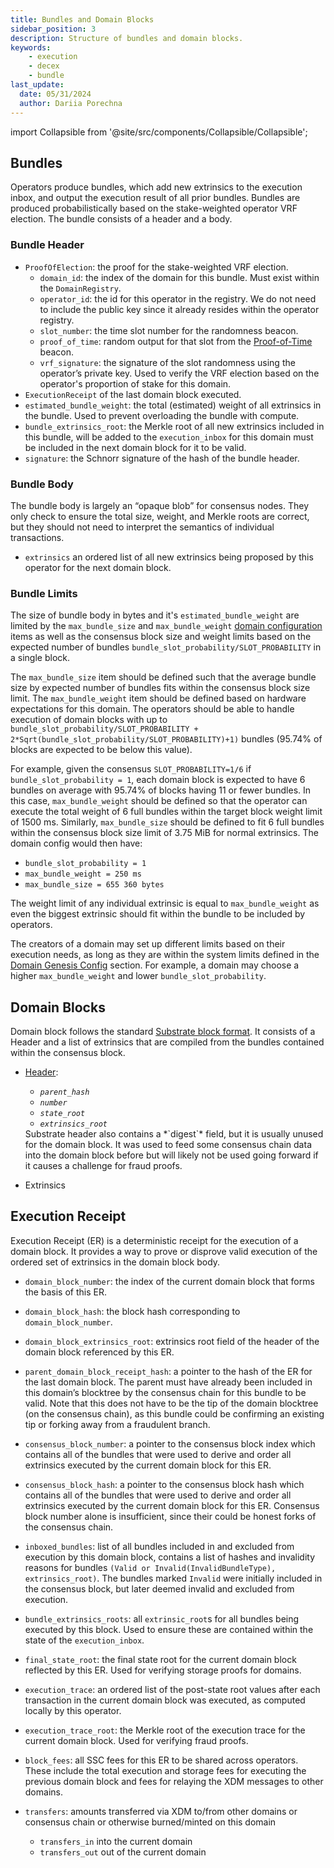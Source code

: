 ```yaml
---
title: Bundles and Domain Blocks
sidebar_position: 3
description: Structure of bundles and domain blocks.
keywords:
    - execution
    - decex
    - bundle
last_update:
  date: 05/31/2024
  author: Dariia Porechna
---
```

import Collapsible from '@site/src/components/Collapsible/Collapsible';

## Bundles

Operators produce bundles, which add new extrinsics to the execution inbox, and output the execution result of all prior bundles. Bundles are produced probabilistically based on the stake-weighted operator VRF election. The bundle consists of a header and a body.

### Bundle Header

- `ProofOfElection`: the proof for the stake-weighted VRF election.
    - `domain_id`: the index of the domain for this bundle. Must exist within the `DomainRegistry`.
    - `operator_id`: the id for this operator in the registry. We do not need to include the public key since it already resides within the operator registry.
    - `slot_number`: the time slot number for the randomness beacon.
    - `proof_of_time`: random output for that slot from the [Proof-of-Time](/docs/consensus/proof_of_time.md) beacon.
    - `vrf_signature`: the signature of the slot randomness using the operator’s private key. Used to verify the VRF election based on the operator's proportion of stake for this domain.
- `ExecutionReceipt` of the last domain block executed.
- `estimated_bundle_weight`: the total (estimated) weight of all extrinsics in the bundle. Used to prevent overloading the bundle with compute.
- `bundle_extrinsics_root`: the Merkle root of all new extrinsics included in this bundle, will be added to the `execution_inbox` for this domain must be included in the next domain block for it to be valid. 
- `signature`: the Schnorr signature of the hash of the bundle header.

### Bundle Body

The bundle body is largely an “opaque blob” for consensus nodes. They only check to ensure the total size, weight, and Merkle roots are correct, but they should not need to interpret the semantics of individual transactions.

- `extrinsics` 
an ordered list of all new extrinsics being proposed by this operator for the next domain block.

### Bundle Limits

The size of bundle body in bytes and it's `estimated_bundle_weight` are limited by the `max_bundle_size` and `max_bundle_weight` [domain configuration](workflow.md#domain-genesis-config) items as well as the consensus block size and weight limits based on the expected number of bundles `bundle_slot_probability/SLOT_PROBABILITY` in a single block.

The `max_bundle_size` item should be defined such that the average bundle size by expected number of bundles fits within the consensus block size limit.
The `max_bundle_weight` item should be defined based on hardware expectations for this domain. The operators should be able to handle execution of domain blocks with up to `bundle_slot_probability/SLOT_PROBABILITY + 2*Sqrt(bundle_slot_probability/SLOT_PROBABILITY)+1)` bundles (95.74% of blocks are expected to be below this value).

For example, given the consensus `SLOT_PROBABILITY=1/6` if `bundle_slot_probability = 1`, each domain block is expected to have 6 bundles on average with 95.74% of blocks having 11 or fewer bundles. In this case, `max_bundle_weight` should be defined so that the operator can execute the total weight of 6 full bundles within the target block weight limit of 1500 ms. Similarly, `max_bundle_size` should be defined to fit 6 full bundles within the consensus block size limit of 3.75 MiB for normal extrinsics. The domain config would then have:
- `bundle_slot_probability = 1`
- `max_bundle_weight = 250 ms`
- `max_bundle_size = 655 360 bytes`

The weight limit of any individual extrinsic is equal to `max_bundle_weight` as even the biggest extrinsic should fit within the bundle to be included by operators.

The creators of a domain may set up different limits based on their execution needs, as long as they are within the system limits defined in the [Domain Genesis Config](workflow.md#domain-genesis-config) section. For example, a domain may choose a higher `max_bundle_weight` and lower `bundle_slot_probability`.

## Domain Blocks

Domain block follows the standard [Substrate block format](https://github.com/paritytech/substrate/blob/689da495a0c0c0c2466fe90a9ea187ce56760f2d/primitives/runtime/src/generic/block.rs#L82). It consists of a Header and a list of extrinsics that are compiled from the bundles contained within the consensus block.

- [Header](https://github.com/paritytech/substrate/blob/689da495a0c0c0c2466fe90a9ea187ce56760f2d/primitives/runtime/src/generic/header.rs#L39):
    - *`parent_hash`*
    - *`number`*
    - *`state_root`*
    - *`extrinsics_root`*
    
    
    <Collapsible title="Note">
    Substrate header also contains a *`digest`* field, but it is usually unused for the domain block. It was used to feed some consensus chain data into the domain block before but will likely not be used going forward if it causes a challenge for fraud proofs.
    </Collapsible>
  
- Extrinsics

## Execution Receipt

Execution Receipt (ER) is a deterministic receipt for the execution of a domain block. It provides a way to prove or disprove valid execution of the ordered set of extrinsics in the domain block body.

- `domain_block_number`: the index of the current domain block that forms the basis of this ER.
- `domain_block_hash`: the block hash corresponding to `domain_block_number`.
- `domain_block_extrinsics_root`: extrinsics root field of the header of the domain block referenced by this ER.
- `parent_domain_block_receipt_hash`: a pointer to the hash of the ER for the last domain block. The parent must have already been included in this domain’s blocktree by the consensus chain for this bundle to be valid. Note that this does not have to be the tip of the domain blocktree (on the consensus chain), as this bundle could be confirming an existing tip or forking away from a fraudulent branch.
- `consensus_block_number`: a pointer to the consensus block index which contains all of the bundles that were used to derive and order all extrinsics executed by the current domain block for this ER.
- `consensus_block_hash`: a pointer to the consensus block hash which contains all of the bundles that were used to derive and order all extrinsics executed by the current domain block for this ER. 
    <Collapsible title="Note">
    Consensus block number alone is insufficient, since their could be honest forks of the consensus chain.
    </Collapsible>
    
- `inboxed_bundles`: list of all bundles included in and excluded from execution by this domain block, contains a list of hashes and invalidity reasons for bundles `(Valid or Invalid(InvalidBundleType), extrinsics_root)`. The bundles marked `Invalid` were initially included in the consensus block, but later deemed invalid and excluded from execution.
- `bundle_extrinsics_roots`: all `extrinsic_root`s for all bundles being executed by this block. Used to ensure these are contained within the state of the `execution_inbox`.
- `final_state_root`: the final state root for the current domain block reflected by this ER. Used for verifying storage proofs for domains.
- `execution_trace`: an ordered list of the post-state root values after each transaction in the current domain block was executed, as computed locally by this operator.
- `execution_trace_root`: the Merkle root of the execution trace for the current domain block. Used for verifying fraud proofs.
- `block_fees`: all SSC fees for this ER to be shared across operators. These include the total execution and storage fees for executing the previous domain block and fees for relaying the XDM messages to other domains.
- `transfers`: amounts transferred via XDM to/from other domains or consensus chain or otherwise burned/minted on this domain
    - `transfers_in` into the current domain
    - `transfers_out` out of the current domain
